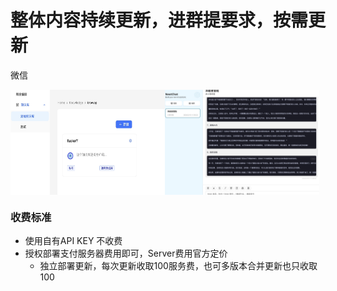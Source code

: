 # 整体内容持续更新，进群提要求，按需更新



微信

<div style="display: flex;flex-direction: row">
    <img src="./1713170533555.jpg" width="49%">
    <img src="./1713170761198.jpg" width="49%">
</div>

### 收费标准
- 使用自有API KEY 不收费
- 授权部署支付服务器费用即可，Server费用官方定价
    - 独立部署更新，每次更新收取100服务费，也可多版本合并更新也只收取100